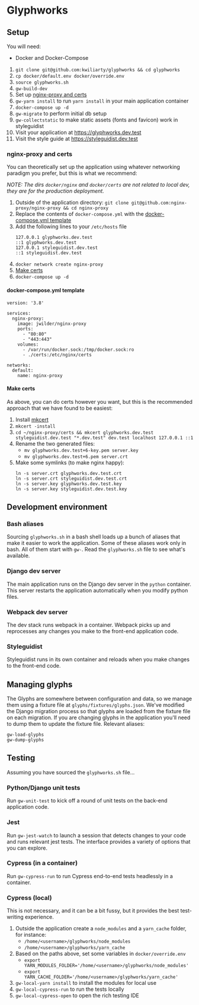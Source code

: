 # Glyphworks

## Setup

You will need:
- Docker and Docker-Compose

1. `git clone git@github.com:kwiliarty/glyphworks && cd glyphworks`
1. `cp docker/default.env docker/override.env`
1. `source glyphworks.sh`
1. `gw-build-dev`
1. Set up [nginx-proxy and certs](#nginx-proxy-and-certs)
1. `gw-yarn install` to run `yarn install` in your main application container
1. `docker-compose up -d`
1. `gw-migrate` to perform initial db setup
1. `gw-collectstatic` to make static assets (fonts and favicon) work in styleguidist
1. Visit your application at https://glyphworks.dev.test
1. Visit the style guide at https://styleguidist.dev.test

### nginx-proxy and certs

You can theoretically set up the application using whatever networking paradigm you prefer, but this is what we recommend:

*NOTE: The dirs `docker/nginx` and `docker/certs` are not related to local dev, they are for the production deployment.*

1. Outside of the application directory: `git clone git@github.com:nginx-proxy/nginx-proxy && cd nginx-proxy`
1. Replace the contents of `docker-compose.yml` with the [docker-compose.yml template](#docker-composeyml-template)
1. Add the following lines to your `/etc/hosts` file
	```
	127.0.0.1 glyphworks.dev.test
	::1 glyphworks.dev.test
	127.0.0.1 styleguidist.dev.test
	::1 styleguidist.dev.test
	```
1. `docker network create nginx-proxy`
1. [Make certs](#make-certs)
1. `docker-compose up -d`

#### docker-compose.yml template

```
version: '3.8'

services:
  nginx-proxy:
    image: jwilder/nginx-proxy
    ports:
      - "80:80"
      - "443:443"
    volumes:
      - /var/run/docker.sock:/tmp/docker.sock:ro
      - ./certs:/etc/nginx/certs

networks:
  default:
    name: nginx-proxy
```

#### Make certs

As above, you can do certs however you want, but this is the recommended approach that we have found to be easiest:

1. Install [mkcert](https://github.com/FiloSottile/mkcert)
2. `mkcert -install`
3.  `cd ~/nginx-proxy/certs && mkcert glyphworks.dev.test styleguidist.dev.test "*.dev.test" dev.test localhost 127.0.0.1 ::1`
4. Rename the two generated files:
	- `mv glyphworks.dev.test+6-key.pem server.key`
	- `mv glyphworks.dev.test+6.pem server.crt`
5. Make some symlinks (to make nginx happy):
	```
	ln -s server.crt glyphworks.dev.test.crt
	ln -s server.crt styleguidist.dev.test.crt
	ln -s server.key glyphworks.dev.test.key
	ln -s server.key styleguidist.dev.test.key
	```

## Development environment

### Bash aliases

Sourcing `glyphworks.sh` in a bash shell loads up a bunch of aliases that make
it easier to work the application. Some of these aliases work only in bash. All
of them start with `gw-`. Read the `glyphworks.sh` file to see what's available.

### Django dev server

The main application runs on the Django dev server in the `python` container.
This server restarts the application automatically when you modify python files.

### Webpack dev server

The dev stack runs webpack in a container. Webpack picks up and reprocesses any
changes you make to the front-end application code.

### Styleguidist

Styleguidist runs in its own container and reloads when you make changes to the
front-end code.

## Managing glyphs

The Glyphs are somewhere between configuration and data, so we manage them using
a fixture file at `glyphs/fixtures/glyphs.json`. We've modified the Django
migration process so that glyphs are loaded from the fixture file on each
migration. If you are changing glyphs in the application you'll need to dump
them to update the fixture file. Relevant aliases:
  ```
  gw-load-glyphs
  gw-dump-glyphs
  ```

## Testing

Assuming you have sourced the `glyphworks.sh` file…

### Python/Django unit tests

Run `gw-unit-test` to kick off a round of unit tests on the back-end application
code. 

### Jest

Run `gw-jest-watch` to launch a session that detects changes to your code
and runs relevant jest tests. The interface provides a variety of options that
you can explore.

### Cypress (in a container)

Run `gw-cypress-run` to run Cypress end-to-end tests headlessly in a container.

### Cypress (local)

This is not necessary, and it can be a bit fussy, but it provides the best
test-writing experience.

1. Outside the application create a `node_modules` and a `yarn_cache` folder,
for instance:
    - `/home/<username>/glyphworks/node_modules`
    - `/home/<username>/glyphworks/yarn_cache`
1. Based on the paths above, set some variables in `docker/override.env`
    - `export YARN_MODULES_FOLDER='/home/<username>/glyphworks/node_modules'`
    - `export YARN_CACHE_FOLDER='/home/<username>/glyphworks/yarn_cache'`
1. `gw-local-yarn install` to install the modules for local use
1. `gw-local-cypress-run` to run the tests locally
1. `gw-local-cypress-open` to open the rich testing IDE

